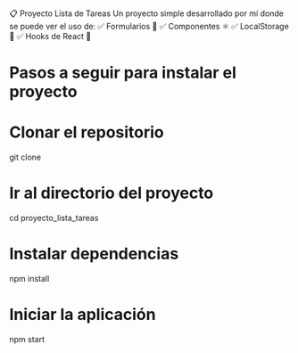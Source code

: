 📋 Proyecto Lista de Tareas
Un proyecto simple desarrollado por mí donde se puede ver el uso de:
✅ Formularios 📄
✅ Componentes ⚛️
✅ LocalStorage 💾
✅ Hooks de React 🎣

# Pasos a seguir para instalar el proyecto
# Clonar el repositorio
git clone <link del proyecto>

# Ir al directorio del proyecto
cd proyecto_lista_tareas

# Instalar dependencias
npm install

# Iniciar la aplicación
npm start
